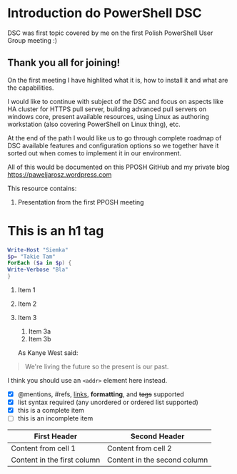 # Introduction do PowerShell DSC

DSC was first topic covered by me on the first Polish PowerShell User Group meeting :) 

## Thank you all for joining!

On the first meeting I have highlited what it is, how to install it and what are the capabilities.

I would like to continue with subject of the DSC and focus on aspects like HA cluster for HTTPS pull server, building advanced pull servers on windows core, present available resources, using Linux as authoring workstation (also covering  PowerShell on Linux thing), etc.

At the end of the path I would like us to go through complete roadmap of DSC available features and configuration options so we together have it sorted out when comes to implement it in our environment.

All of this would be documented on this PPOSH GitHub and my private blog https://paweljarosz.wordpress.com

This resource contains:
1. Presentation from the first PPOSH meeting

# This is an h1 tag
```powershell
Write-Host "Siemka"
$p= "Takie Tam"
ForEach ($a in $p) {
Write-Verbose "Bla"
}
```

1. Item 1
1. Item 2
1. Item 3
   1. Item 3a
   1. Item 3b
   
   As Kanye West said:

> We're living the future so
> the present is our past.

I think you should use an
`<addr>` element here instead.

- [x] @mentions, #refs, [links](), **formatting**, and <del>tags</del> supported
- [x] list syntax required (any unordered or ordered list supported)
- [x] this is a complete item
- [ ] this is an incomplete item

First Header | Second Header
------------ | -------------
Content from cell 1 | Content from cell 2
Content in the first column | Content in the second column
